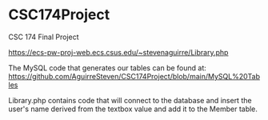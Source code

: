 # CSC174Project
CSC 174 Final Project

https://ecs-pw-proj-web.ecs.csus.edu/~stevenaguirre/Library.php

The MySQL code that generates our tables can be found at: https://github.com/AguirreSteven/CSC174Project/blob/main/MySQL%20Tables

Library.php contains code that will connect to the database and insert the user's name derived from the textbox value and add it to the Member table.

